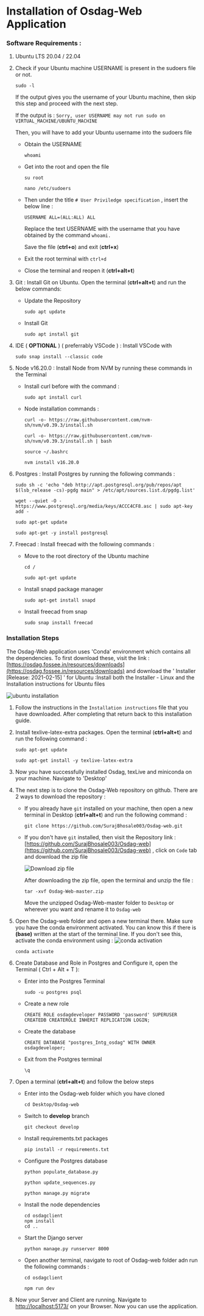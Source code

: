 # Installation of Osdag-Web Application

### Software Requirements :

1. Ubuntu LTS 20.04 / 22.04
2. Check if your Ubuntu machine USERNAME is present in the sudoers file or not.

   ```
   sudo -l
   ```

   If the output gives you the username of your Ubuntu machine, then skip this step and proceed with the next step.

   If the output is : `Sorry, user USERNAME may not run sudo on VIRTUAL_MACHINE/UBUNTU_MACHINE`

   Then, you will have to add your Ubuntu username into the sudoers file

   * Obtain the USERNAME

     ```
     whoami
     ```
   * Get into the root and open the file

     ```
     su root
     ```

     ```
     nano /etc/sudoers
     ```
   * Then under the title `# User Priviledge specification` , insert the below line :

     ```
     USERNAME ALL=(ALL:ALL) ALL
     ```

     Replace the text USERNAME with the username that you have obtained by the command `whoami.`

     Save the file (**ctrl+o**) and exit (**ctrl+x**)
   * Exit the root terminal with `ctrl+d`
   * Close the terminal and reopen it (**ctrl+alt+t**)
3. Git : Install Git on Ubuntu. Open the terminal (**ctrl+alt+t**) and run the below commands:

   * Update the Repository

     ```
     sudo apt update
     ```
   * Install Git

     ```
     sudo apt install git
     ```
4. IDE ( **OPTIONAL** ) ( preferrably VSCode ) : Install VSCode with

   ```
   sudo snap install --classic code
   ```
5. Node v16.20.0 : Install Node from NVM by running these commands in the Terminal

   * Install curl before with the command :

     ```
     sudo apt install curl
     ```
   * Node installation commands :

     ```
     curl -o- https://raw.githubusercontent.com/nvm-sh/nvm/v0.39.3/install.sh
     ```

     ```
     curl -o- https://raw.githubusercontent.com/nvm-sh/nvm/v0.39.3/install.sh | bash
     ```

     ```
     source ~/.bashrc
     ```

     ```
     nvm install v16.20.0
     ```
6. Postgres : Install Postgres by running the following commands :

   ```
   sudo sh -c 'echo "deb http://apt.postgresql.org/pub/repos/apt $(lsb_release -cs)-pgdg main" > /etc/apt/sources.list.d/pgdg.list'
   ```

   ```
   wget --quiet -O - https://www.postgresql.org/media/keys/ACCC4CF8.asc | sudo apt-key add -
   ```

   ```
   sudo apt-get update
   ```

   ```
   sudo apt-get -y install postgresql
   ```
7. Freecad : Install freecad with the following commands :

   * Move to the root directory of the Ubuntu machine

     ```
     cd /
     ```

     ```
     sudo apt-get update
     ```
   * Install snapd package manager

     ```
     sudo apt-get install snapd
     ```
   * Install freecad from snap

     ```
     sudo snap install freecad
     ```

### Installation Steps

The Osdag-Web application uses 'Conda' environment which contains all the dependencies. To first download these, visit the link : [https://osdag.fossee.in/resources/downloads](https://osdag.fossee.in/resources/downloads) and download the ' Installer [Release: 2021-02-15] ' for Ubuntu :Install both the Installer - Linux and the Installation instructions for Ubuntu files

![ubuntu installation](image/installation/1691117745242.png "Osdag Ubuntu Installer")

1. Follow the instructions in the `Installation instructions` file that you have downloaded. After completing that return back to this installation guide.
2. Install texlive-latex-extra packages. Open the terminal (**ctrl+alt+t**) and run the following command :

   ```
   sudo apt-get update
   ```
   ```
   sudo apt-get install -y texlive-latex-extra
   ```
3. Now you have successfully installed Osdag, texLive and miniconda on your machine. Navigate to 'Desktop'
4. The next step is to clone the Osdag-Web repository on github. There are 2 ways to download the repository :

   * If you already have `git` installed on your machine, then open a new terminal in Desktop (**ctrl+alt+t**) and run the following command :

     ```
     git clone https://github.com/SurajBhosale003/Osdag-web.git
     ```
   * If you don't have `git` installed, then visit the Repository link : [https://github.com/SurajBhosale003/Osdag-web](https://github.com/SurajBhosale003/Osdag-web) , click on `Code` tab and download the zip file

     ![Download zip file](image/installation/osdag_zip.png "Osdag-web download zip")

     After downloading the zip file, open the terminal and unzip the file :

     ```
     tar -xvf Osdag-Web-master.zip
     ```
     Move the unzipped Osdag-Web-master folder to `Desktop` or wherever you want and rename it to `Osdag-web`
5. Open the Osdag-web folder and open a new terminal there. Make sure you have the conda environment activated. You can know this if there is **(base)** written at the start of the terminal line. If you don't see this, activate the conda environment using :
   ![conda activation](image/installation/root_directory.png "conda activation")

   ```
   conda activate
   ```
6. Create Database and Role in Postgres and Configure it, open the Terminal ( Ctrl + Alt + T ):

   * Enter into the Postgres Terminal

     ```
     sudo -u postgres psql
     ```
   * Create a new role

     ```
     CREATE ROLE osdagdeveloper PASSWORD 'password' SUPERUSER CREATEDB CREATEROLE INHERIT REPLICATION LOGIN;
     ```
   * Create the database

     ```
     CREATE DATABASE "postgres_Intg_osdag" WITH OWNER osdagdeveloper;
     ```
   * Exit from the Postgres terminal

     ```
     \q
     ```
7. Open a terminal (**ctrl+alt+t**) and follow the below steps

   * Enter into the Osdag-web folder which you have cloned

     ```
     cd Desktop/Osdag-web
     ```
   * Switch to **develop** branch

     ```
     git checkout develop
     ```
   * Install requirements.txt packages

     ```
     pip install -r requirements.txt
     ```
   * Configure the Postgres database

     ```
     python populate_database.py
     ```
     ```
     python update_sequences.py
     ```
     ```
     python manage.py migrate
     ```
   * Install the node dependencies

     ```
     cd osdagclient
     npm install
     cd ..
     ```
   * Start the Django server

     ```
     python manage.py runserver 8000
     ```
   * Open another terminal, navigate to root of Osdag-web folder adn run the following commands :

     ```
     cd osdagclient
     ```
     ```
     npm run dev
     ```
8. Now your Server and Client are running. Navigate to [http://localhost:5173/](http://localhost:5173/) on your Browser. Now you can use the application.
